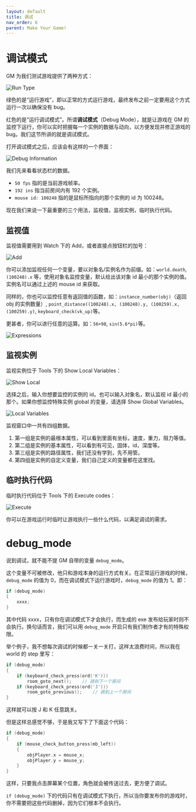 ```yaml
---
layout: default
title: 调试
nav_order: 6
parent: Make Your Game!
---
```


# 调试模式

GM 为我们测试游戏提供了两种方式：

![Run Type](/assets/images/make_your_game/run_type.png)

绿色的是“运行游戏”，即以正常的方式运行游戏，最终发布之前一定要用这个方式运行一次以确保没有 bug。

红色的是“运行调试模式”。所谓**调试模式**（Debug Mode），就是让游戏在 GM 的监控下运行，你可以实时把握每一个实例的数据与动向，以方便发现并修正游戏的 bug。我们这节所讲的就是调试模式。

打开调试模式之后，应该会有这样的一个界面：

![Debug Information](/assets/images/make_your_game/debug_information.png)

我们先来看看状态栏的数据。

* `50 fps` 指的是当前游戏帧率。
* `192 ins` 指当前房间内有 192 个实例。
* `mouse id: 100248` 指的是鼠标所指向的那个实例的 id 为 100248。

现在我们来说一下最重要的三个用法，监视值，监视实例，临时执行代码。

## 监视值

监视值需要用到 Watch 下的 Add，或者直接点按钮栏的加号：

![Add](/assets/images/make_your_game/add.png)

你可以添加监视任何一个变量，要以对象名/实例名作为前缀。如：`world.death`, `(100248).x` 等，使用对象名监控变量，默认给出该对象 id 最小的那个实例的值。实例名可以通过上述的 mouse id 来获取。

同样的，你也可以监控任意有返回值的函数，如：`instance_number(obj)`（返回 obj 的实例数量）, `point_distance((100248).x, (100248).y, (100259).x, (100259).y)`, `keyboard_check(vk_up)`等。

更甚者，你可以进行任意的运算。如：`56+98`, `sin(5.6*pi)`等。

![Expressions](/assets/images/make_your_game/expressions.png)

## 监视实例

监视实例位于 Tools 下的 Show Local Variables：

![Show Local](/assets/images/make_your_game/show_local.png)

选择之后，输入你想要监控的实例的 id。也可以输入对象名，默认监视 id 最小的那个。如果你想监控特殊实例 global 的变量，请选择 Show Global Variables。

![Local Variables](/assets/images/make_your_game/local_variables.png)

监视窗口中一共有四组数据。

1. 第一组是实例的最根本属性，可以看到里面有坐标，速度，重力，阻力等值。
2. 第二组是实例的基本属性，可以看到有可见，固体，id，深度等。
3. 第三组是实例的路径属性，我们还没有学到，先不用管。
4. 第四组是实例的自定义变量，我们自己定义的变量都在这里找。

## 临时执行代码

临时执行代码位于 Tools 下的 Execute codes：

![Execute](/assets/images/make_your_game/execute.png)

你可以在游戏运行时临时让游戏执行一些什么代码，以满足调试的需求。

# debug_mode

说到调试，就不能不提 GM 自带的变量 `debug_mode`。

这个变量不可被修改，他只和游戏本身的运行方式有关。在正常运行游戏的时候，`debug_mode` 的值为 0，而在调试模式下运行游戏时，`debug_mode` 的值为 1。即：

```c
if (debug_mode)
{
    xxxx;
}
```

其中代码 xxxx，只有你在调试模式下才会执行，而生成的 exe 发布给玩家时则不会执行。换句话而言，我们可以用 `debug_mode` 开启只有我们制作者才有的特殊权限。

举个例子，我不想每次调试的时候都一关一关打，这样太浪费时间，所以我在 world 的 step 里写：

```c
if (debug_mode)
{
    if (keyboard_check_press(ord('K')))
        room_goto_next();    // 跳到下一个房间
    if (keyboard_check_press(ord('J')))
        room_goto_previous();    // 跳到上一个房间
}
```

这样就可以按 J 和 K 任意跳关。

但是这样总感觉不够，于是我又写下了下面这个代码：

```c
if (debug_mode)
{
    if (mouse_check_button_press(mb_left))
    {
        objPlayer.x = mouse_x;
        objPlayer.y = mouse_y;
    }
}
```

这样，只要我点击屏幕某个位置，角色就会被传送过去，更方便了调试。

`if (debug_mode)` 下的代码只有在调试模式下执行，所以当你要发布你的游戏时，你不需要把这些代码删掉，因为它们根本不会执行。
